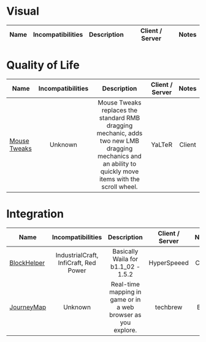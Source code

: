 # Visual
| Name | Incompatibilities | Description | Client / Server | Notes |
| --- | :---: | :---: | :---: | :---: |



# Quality of Life
| Name | Incompatibilities | Description | Client / Server | Notes |
| --- | :---: | :---: | :---: | :---: |
| [Mouse Tweaks](https://www.curseforge.com/minecraft/mc-mods/mouse-tweaks) | Unknown | Mouse Tweaks replaces the standard RMB dragging mechanic, adds two new LMB dragging mechanics and an ability to quickly move items with the scroll wheel. | YaLTeR | Client | N/A |


# Integration 
| Name | Incompatibilities | Description | Client / Server | Notes |
| --- | :---: | :---: | :---: | :---: |
| [BlockHelper](https://modrinth.com/plugin/block-helper) | IndustrialCraft, InfiCraft, Red Power | Basically Waila for b1.1_02 - 1.5.2 | HyperSpeeed | Client | N/A |
| [JourneyMap](https://www.curseforge.com/minecraft/mc-mods/journeymap) | Unknown | Real-time mapping in game or in a web browser as you explore. | techbrew | Both | [Has a dedicated server setup](https://teamjm.github.io/journeymap-docs/latest/server/basic-usage/) guide. An alternative for Xaero's for anybody who want more or something new. |